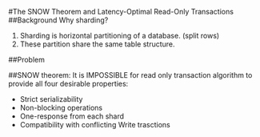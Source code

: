 #The SNOW Theorem and Latency-Optimal Read-Only Transactions
##Background
Why sharding?

1. Sharding is horizontal partitioning of a database. (split rows)
2. These partition share the same table structure.

##Problem


##SNOW theorem:
It is IMPOSSIBLE for read only transaction algorithm to provide all four desirable properties:
* Strict serializability
* Non-blocking operations
* One-response from each shard
* Compatibility with conflicting Write trasctions
